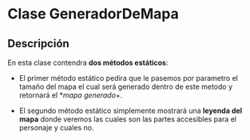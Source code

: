 # Clase GeneradorDeMapa

## Descripción

En esta clase contendra **dos métodos estáticos**:

- El primer método estático pedira que le pasemos por parametro el tamaño del mapa el cual será generado dentro de este metodo y retornará el **mapa generado*+.

- El segundo método estático simplemente mostrará una **leyenda del mapa** donde veremos las cuales son las partes accesibles para el personaje y cuales no.
